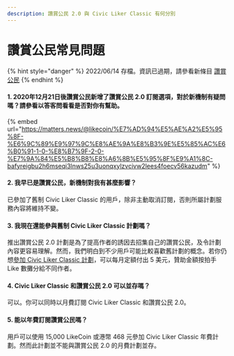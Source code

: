 ```yaml
---
description: 讚賞公民 2.0 與 Civic Liker Classic 有何分別
---
```


# 讚賞公民常見問題

{% hint style="danger" %}
2022/06/14 存檔。資訊已過期，請參看新條目 [讚賞公民](../../../user-guide/civic-liker/)
{% endhint %}

#### 1. 2020年12月21日後讚賞公民新增了讚賞公民 2.0 訂閱選項，對於新機制有疑問嗎？請參看以答客問看看是否對你有幫助。&#xD;

{% embed url="https://matters.news/@likecoin/%E7%AD%94%E5%AE%A2%E5%95%8F-%E6%9C%89%E9%97%9C%E8%AE%9A%E8%B3%9E%E5%85%AC%E6%B0%91-1-0-%E8%B7%9F-2-0-%E7%9A%84%E5%B8%B8%E8%A6%8B%E5%95%8F%E9%A1%8C-bafyreigbu2h6mseqi3lnws25u3uonqxylzvcivw2lees4foecv56kazudm" %}

#### 2. 我早已是讚賞公民，新機制對我有甚麼影響？&#xD;

已參加了舊制 Civic Liker Classic 的用戶，除非主動取消訂閱，否則所屬計劃服務內容將維持不變。

#### 3.  我現在還能參與舊制  Civic Liker Classic 計劃嗎？

推出讚賞公民 2.0 計劃是為了提高作者的誘因去招集自己的讚賞公民，及令計劃內容更容易理解。然而，我們明白到不少用戶可能比較喜歡舊計劃的概念。若你仍想[參加 Civic Liker Classic 計劃](be-a-civic-liker.md#civic-liker-classic)，可以每月定額付出 5 美元，贊助金額按拍手 Like 數攤分給不同作者。

#### 4. Civic Liker Classic 和讚賞公民 2.0 可以並存嗎？

可以。你可以同時以月費訂閱 Civic Liker Classic 和讚賞公民 2.0。

#### 5. 能以年費訂閱讚賞公民嗎？

用戶可以使用 15,000 LikeCoin 或港幣 468 元參加 Civic Liker Classic 年費計劃。然而此計劃並不能與讚賞公民 2.0 的月費計劃並存。

